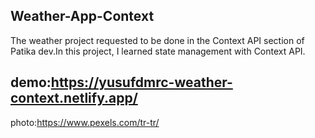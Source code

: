 Weather-App-Context
-----------------------------------------------------------------------------------------------------
The weather project requested to be done in the Context API section of Patika dev.In this project, I learned state management with Context API.

demo:https://yusufdmrc-weather-context.netlify.app/
--------------------------------------------------------------------
photo:https://www.pexels.com/tr-tr/
